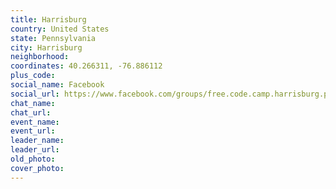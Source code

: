 ```yaml
---
title: Harrisburg
country: United States
state: Pennsylvania
city: Harrisburg
neighborhood: 
coordinates: 40.266311, -76.886112
plus_code:
social_name: Facebook
social_url: https://www.facebook.com/groups/free.code.camp.harrisburg.pa
chat_name:
chat_url:
event_name:
event_url:
leader_name:
leader_url:
old_photo: 
cover_photo:
---
```

